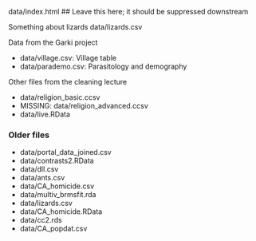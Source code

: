 
data/index.html ## Leave this here; it should be suppressed downstream

Something about lizards data/lizards.csv

Data from the Garki project
* data/village.csv: Village table
* data/parademo.csv: Parasitology and demography

Other files from the cleaning lecture
* data/religion_basic.ccsv
* MISSING: data/religion_advanced.ccsv
* data/live.RData

### Older files ###

* data/portal_data_joined.csv
* data/contrasts2.RData
* data/dll.csv
* data/ants.csv
* data/CA_homicide.csv
* data/multiv_brmsfit.rda
* data/lizards.csv
* data/CA_homicide.RData
* data/cc2.rds
* data/CA_popdat.csv
